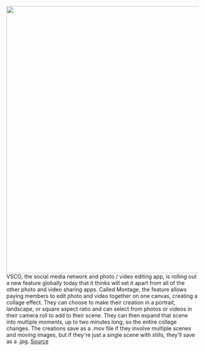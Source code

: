 <img src='https://cdn.vox-cdn.com/thumbor/P3bfr4RP4DFYCzrOUtPkUY1e5r4=/0x0:3654x2436/1200x800/filters:focal(1535x926:2119x1510)/cdn.vox-cdn.com/uploads/chorus_image/image/66433274/vsco.0.jpg' width='700px' /><br/>
VSCO, the social media network and photo / video editing app, is rolling out a new feature globally today that it thinks will set it apart from all of the other photo and video sharing apps. Called Montage, the feature allows paying members to edit photo and video together on one canvas, creating a collage effect. They can choose to make their creation in a portrait, landscape, or square aspect ratio and can select from photos or videos in their camera roll to add to their scene. They can then expand that scene into multiple moments, up to two minutes long, so the entire collage changes. The creations save as a .mov file if they involve multiple scenes and moving images, but if they're just a single scene with stills, they'll save as a .jpg.
<a href='https://www.theverge.com/2020/3/4/21163757/vsco-montage-photo-video-editing-feature'> Source <a/>